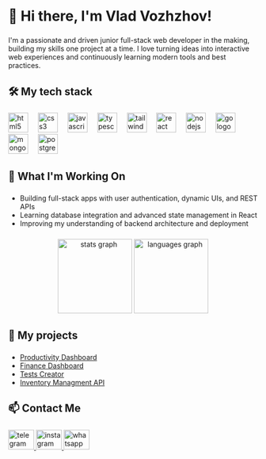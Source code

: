 <h1 align="left">👋 Hi there, I'm Vlad Vozhzhov!</h1>

###

<p align="left">I'm a passionate and driven junior full-stack web developer in the making, building my skills one project at a time. I love turning ideas into interactive web experiences and continuously learning modern tools and best practices.</p>

###

<h2 align="left">🛠️ My tech stack</h2>

###

<div align="left">
  <img src="https://cdn.jsdelivr.net/gh/devicons/devicon/icons/html5/html5-original.svg" height="40" alt="html5 logo"  />
  <img width="12" />
  <img src="https://cdn.jsdelivr.net/gh/devicons/devicon/icons/css3/css3-original.svg" height="40" alt="css3 logo"  />
  <img width="12" />
  <img src="https://cdn.jsdelivr.net/gh/devicons/devicon/icons/javascript/javascript-original.svg" height="40" alt="javascript logo"  />
  <img width="12" />
  <img src="https://cdn.jsdelivr.net/gh/devicons/devicon/icons/typescript/typescript-original.svg" height="40" alt="typescript logo"  />
  <img width="12" />
  <img src="https://cdn.simpleicons.org/tailwindcss/06B6D4" height="40" alt="tailwindcss logo"  />
  <img width="12" />
  <img src="https://cdn.jsdelivr.net/gh/devicons/devicon/icons/react/react-original.svg" height="40" alt="react logo"  />
  <img width="12" />
  <img src="https://cdn.jsdelivr.net/gh/devicons/devicon/icons/nodejs/nodejs-original.svg" height="40" alt="nodejs logo"  />
  <img width="12"  />
  <img src="https://cdn.simpleicons.org/go/00ADD8" height="40" alt="go logo"  />
  <img width="12" />
  <img src="https://cdn.jsdelivr.net/gh/devicons/devicon/icons/mongodb/mongodb-original.svg" height="40" alt="mongodb logo"  />
  <img width="12" />
  <img src="https://cdn.jsdelivr.net/gh/devicons/devicon/icons/postgresql/postgresql-original.svg" height="40" alt="postgresql logo"  />
</div>

###

<h2 align="left">🚀 What I'm Working On</h2>

###

<ul align="left">
  <li>Building full-stack apps with user authentication, dynamic UIs, and REST APIs</li>
  <li>Learning database integration and advanced state management in React</li>
  <li>Improving my understanding of backend architecture and deployment</li>
</ul>

###

<div align="center">
  <img src="https://github-readme-stats.vercel.app/api?username=VladVozhzhov&hide_title=false&hide_rank=false&show_icons=true&include_all_commits=true&count_private=true&disable_animations=false&theme=dracula&locale=en&hide_border=false&order=1" height="150" alt="stats graph"  />
  <img src="https://github-readme-stats.vercel.app/api/top-langs?username=VladVozhzhov&locale=en&hide_title=false&layout=compact&card_width=320&langs_count=5&theme=dracula&hide_border=false&order=2" height="150" alt="languages graph"  />
</div>

###

<h2 align="left">📝 My projects</h2>

###

<ul>
  <li><a align="left" href="https://github.com/VladVozhzhov/productivity-dashboard">Productivity Dashboard</a></li>
  <li><a align="left" href="https://github.com/VladVozhzhov/finance-dashboard">Finance Dashboard</a></li>
  <li><a align="left" href="https://github.com/VladVozhzhov/tests-creator">Tests Creator</a></li>
  <li><a align="left" href="https://github.com/VladVozhzhov/inventory-managment-api">Inventory Managment API</a></li>
</ul>

###

<h2 align="left">📫 Contact Me</h2>

###

<div align="left">
  <a href="https://t.me/Kiasua" target="_blank">
    <img src="https://raw.githubusercontent.com/maurodesouza/profile-readme-generator/master/src/assets/icons/social/telegram/default.svg" width="52" height="40" alt="telegram logo"  />
  </a>
  <a href="https://www.instagram.com/kiasuaaa" target="_blank">
    <img src="https://raw.githubusercontent.com/maurodesouza/profile-readme-generator/master/src/assets/icons/social/instagram/default.svg" width="52" height="40" alt="instagram logo"  />
  </a>
  <a href="httpsL//wa.me/380687079401" target="_blank">
    <img src="https://raw.githubusercontent.com/maurodesouza/profile-readme-generator/master/src/assets/icons/social/whatsapp/default.svg" width="52" height="40" alt="whatsapp logo"  />
  </a>
</div>

###

###

